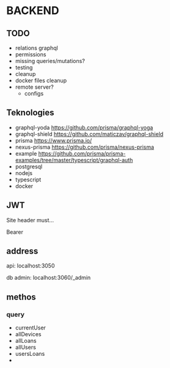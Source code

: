 

# BACKEND

## TODO

- relations graphql
- permissions
- missing queries/mutations?
- testing
- cleanup
- docker files cleanup
- remote server?
    - configs

## Teknologies

- graphql-yoda https://github.com/prisma/graphql-yoga
- graphql-shield https://github.com/maticzav/graphql-shield
- prisma https://www.prisma.io/
- nexus-prisma https://github.com/prisma/nexus-prisma
- example https://github.com/prisma/prisma-examples/tree/master/typescript/graphql-auth
- postgresql
- nodejs
- typescript
- docker

## JWT

Site header must...

Bearer <token>


## address

api: localhost:3050

db admin: localhost:3060/_admin

## methos

### query

- currentUser
- allDevices
- allLoans
- allUsers
- usersLoans
- 